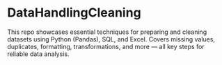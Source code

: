 # DataHandlingCleaning
This repo showcases essential techniques for preparing and cleaning datasets using Python (Pandas), SQL, and Excel. Covers missing values, duplicates, formatting, transformations, and more — all key steps for reliable data analysis.

